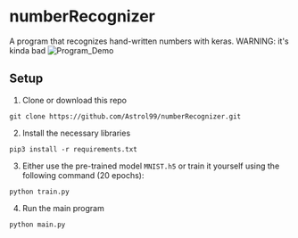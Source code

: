 # numberRecognizer
A program that recognizes hand-written numbers with keras. WARNING: it's kinda bad
![Program_Demo](https://github.com/Astrol99/numberRecognizer/blob/master/Resources/demo.gif)
## Setup
1. Clone or download this repo
```
git clone https://github.com/Astrol99/numberRecognizer.git
```
2. Install the necessary libraries
```
pip3 install -r requirements.txt
```
3. Either use the pre-trained model `MNIST.h5` or train it yourself using the following command (20 epochs):
```
python train.py
```
4. Run the main program
```
python main.py
```
